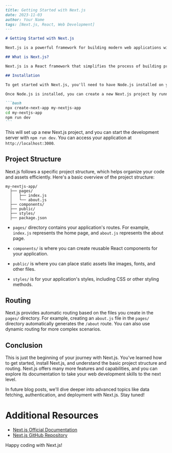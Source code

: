````markdown
---
title: Getting Started with Next.js
date: 2023-11-03
author: Your Name
tags: [Next.js, React, Web Development]
---

# Getting Started with Next.js

Next.js is a powerful framework for building modern web applications with React. It offers many features and benefits that make it a great choice for web development. In this blog post, we'll walk you through the basics of getting started with Next.js.

## What is Next.js?

Next.js is a React framework that simplifies the process of building production-ready web applications. It provides features like server-side rendering (SSR), automatic code splitting, and easy routing, among others. These features help you create fast and SEO-friendly web applications.

## Installation

To get started with Next.js, you'll need to have Node.js installed on your system. If you haven't already installed Node.js, you can download it from the [official website](https://nodejs.org/).

Once Node.js is installed, you can create a new Next.js project by running the following commands:

```bash
npx create-next-app my-nextjs-app
cd my-nextjs-app
npm run dev
```
````

This will set up a new Next.js project, and you can start the development server with `npm run dev`. You can access your application at `http://localhost:3000`.

## Project Structure

Next.js follows a specific project structure, which helps organize your code and assets efficiently. Here's a basic overview of the project structure:

```
my-nextjs-app/
  ├── pages/
  │   ├── index.js
  │   └── about.js
  ├── components/
  ├── public/
  ├── styles/
  ├── package.json
```

- `pages/` directory contains your application's routes. For example, `index.js` represents the home page, and `about.js` represents the about page.

- `components/` is where you can create reusable React components for your application.

- `public/` is where you can place static assets like images, fonts, and other files.

- `styles/` is for your application's styles, including CSS or other styling methods.

## Routing

Next.js provides automatic routing based on the files you create in the `pages/` directory. For example, creating an `about.js` file in the `pages/` directory automatically generates the `/about` route. You can also use dynamic routing for more complex scenarios.

## Conclusion

This is just the beginning of your journey with Next.js. You've learned how to get started, install Next.js, and understand the basic project structure and routing. Next.js offers many more features and capabilities, and you can explore its documentation to take your web development skills to the next level.

In future blog posts, we'll dive deeper into advanced topics like data fetching, authentication, and deployment with Next.js. Stay tuned!

# Additional Resources

- [Next.js Official Documentation](https://nextjs.org/docs)
- [Next.js GitHub Repository](https://github.com/vercel/next.js)

Happy coding with Next.js!

```

```
